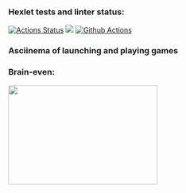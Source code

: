 ### Hexlet tests and linter status:
[![Actions Status](https://github.com/ShadeeeeeK/frontend-project-lvl1/workflows/hexlet-check/badge.svg)](https://github.com/ShadeeeeeK/frontend-project-lvl1/actions)
<a href="https://codeclimate.com/github/ShadeeeeeK/frontend-project-lvl1"><img src="https://api.codeclimate.com/v1/badges/a99a88d28ad37a79dbf6/maintainability" /></a>
[![Github Actions](https://github.com/ShadeeeeeK/frontend-project-lvl1/actions/workflows/linter.yml/badge.svg)](https://github.com/ShadeeeeeK/frontend-project-lvl1/actions)
### Asciinema of launching and playing games
<h3>Brain-even:</h3>
<a href="https://asciinema.org/a/hw5njgKslvMWfYbxz2UzWcK3u" target="_blank"><img src="https://asciinema.org/a/hw5njgKslvMWfYbxz2UzWcK3u.svg" width="300" height="200"/></a>
